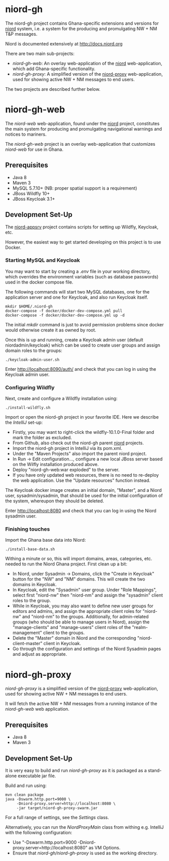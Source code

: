 # niord-gh

The niord-gh project contains Ghana-specific extensions and versions for  
[niord](https://github.com/NiordOrg) system, i.e. a system
for the producing and promulgating NW + NM T&P messages.

Niord is documented extensively at http://docs.niord.org

There are two main sub-projects:
* *niord-gh-web*: An overlay web-application of the [niord](https://github.com/NiordOrg/niord)
  web-application, which add Ghana-specific functionality.
* *niord-gh-proxy*: A simplified version of the [niord-proxy](https://github.com/NiordOrg/niord-proxy)
  web-application, used for showing active NW + NM messages to end users.

The two projects are described further below.

# niord-gh-web

The *niord-web* web-application, found under the [niord](https://github.com/NiordOrg/niord) project,
constitutes the main system for producing and promulgating navigational warnings and notices to 
mariners.

The *niord-gh-web* project is an overlay web-application that customizes *niord-web* for use in
Ghana. 

## Prerequisites

* Java 8
* Maven 3
* MySQL 5.7.10+ (NB: proper spatial support is a requirement)
* JBoss Wildfly 10+
* JBoss Keycloak 3.1+

## Development Set-Up

The [niord-appsrv](https://github.com/NiordOrg/niord-appsrv) project contains scripts for
setting up Wildfly, Keycloak, etc.

However, the easiest way to get started developing on this project is to use Docker.

### Starting MySQL and Keycloak

You may want to start by creating a *.env* file in your working directory, which overrides the environment variables 
(such as database passwords) used in the docker compose file.

The following commands will start two MySQL databases, one for the application server 
and one for Keycloak, and also run Keycloak itself.

    mkdir $HOME/.niord-gh
    docker-compose -f docker/docker-dev-compose.yml pull
    docker-compose -f docker/docker-dev-compose.yml up -d

The initial *mkdir* command is just to avoid permission problems since docker would otherwise create it as owned
by root.

Once this is up and running, create a Keycloak admin user (default niordadmin/keycloak)
which can be used to create user groups and assign domain roles to the groups:

    ./keycloak-admin-user.sh

Enter [http://localhost:8090/auth/](http://localhost:8090/auth/) and check that you can log in using the Keycloak admin user.

### Configuring Wildfly

Next, create and configure a Wildfly installation using:

    ./install-wildfly.sh

Import or open the niord-gh project in your favorite IDE. Here we describe  the 
*IntelliJ* set-up:
* Firstly, you may want to right-click the wildfly-10.1.0-Final folder and mark
  the folder as excluded.
* From Github, also check out the niord-gh parent 
  [niord](https://github.com/NiordOrg/niord) projects.
* Import the niord-gh project in IntelliJ via its pom.xml.
* Under the "Maven Projects" also import the parent niord project.
* In Run -> Edit configuration..., configure a new local JBoss server based on the Wilfly
  installation produced above.
* Deploy "niord-gh-web:war exploded" to the server.
* If you have only updated web resources, there is no need to re-deploy the web application. Use the "Update resources" 
  function instead.

The Keycloak docker image creates an initial domain, "Master", and a Niord user, sysadmin/sysadmin,
that should be used for the initial configuration of the system, whereupon they should be
deleted.

Enter [http://localhost:8080](http://localhost:8080) and check that you can log in using the Niord sysadmin user.

### Finishing touches

Import the Ghana base data into Niord:

    ./install-base-data.sh
    
Withing a minute or so, this will import domains, areas, categories, etc. needed to run the Niord Ghana project. 
First clean up a bit:
* In Niord, under Sysadmin -> Domains, click the "Create in Keycloak" button for the "NW" and "NM" domains. 
  This will create the two domains in Keycloak. 
* In Keycloak, edit the "Sysadmin" user group. Under "Role Mappings", select first "niord-nw" then "niord-nm" and assign 
  the "sysadmin" client roles to the group.
* While in Keycloak, you may also want to define new user groups for editors and admins, and assign the appropriate 
  client roles for "niord-nw" and "niord-nm" to the groups. 
  Additionally, for admin-related groups (who should be able to manage users in Niord), assign the "manage-clients" and 
  "manage-users" client roles of the "realm-management" client to the groups.
* Delete the "Master" domain in Niord and the corresponding "niord-client-master" client in Keycloak.
* Go through the configuration and settings of the Niord Sysadmin pages and adjust as 
  appropriate.


# niord-gh-proxy

*niord-gh-proxy* is a simplified version of the [niord-proxy](https://github.com/NiordOrg/niord-proxy)
web-application, used for showing active NW + NM messages to end users.

It will fetch the active NW + NM messages from a running instance of the *niord-gh-web* web
application.

## Prerequisites

* Java 8
* Maven 3

## Development Set-Up

It is very easy to build and run *niord-gh-proxy* as it is packaged as a stand-alone executable
jar file.

Build and run using:

    mvn clean package
    java -Dswarm.http.port=9000 \
         -Dniord-proxy.server=http://localhost:8080 \
         -jar target/niord-gh-proxy-swarm.jar

For a full range of settings, see the *Settings* class.

Alternatively, you can run the *NiordProxyMain* class from withing e.g. IntelliJ with the
following configuration:
* Use "-Dswarm.http.port=9000 -Dniord-proxy.server=http://localhost:8080" as VM Options.
* Ensure that *niord-gh/niord-gh-proxy* is used as the working directory.

